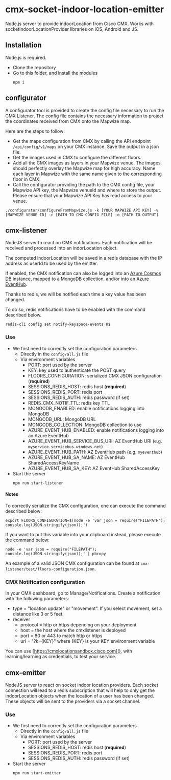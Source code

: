 # cmx-socket-indoor-location-emitter

Node.js server to provide indoorLocation from Cisco CMX.
Works with socketIndoorLocationProvider libraries on iOS, Android and JS.


## Installation

Node.js is required.

*   Clone the repository
*   Go to this folder, and install the modules
    ```
    npm i
    ```

## configurator

A configurator tool is provided to create the config file necessary to run the CMX Listener.
The config file contains the necessary information to project the coordinates received from CMX onto the Mapwize map.

Here are the steps to follow:
*   Get the maps configuration from CMX by calling the API endpoint `/api/config/v1/maps` on your CMX instance. Save the output in a json file.
*   Get the images used in CMX to configure the different floors.
*   Add all the CMX images as layers in your Mapwize venue. The images should perfectly overlay the Mapwize map for high accuracy. Name each layer in Mapwize with the same name given to the corresponding floor in CMX.
*   Call the configurator providing the path to the CMX config file, your Mapwize API key, the Mapwize venueId and where to store the output. Please ensure that your Mapwize API Key has read access to your venue.

```
./configurator/configureFromMapwize.js -k [YOUR MAPWIZE API KEY] -v [MAPWIZE VENUE ID] -c [PATH TO CMX CONFIG FILE] -o [PATH TO OUTPUT]
```

## cmx-listener

NodeJS server to react on CMX notifications.
Each notification will be received and processed into an indorLocation object.

The computed indoorLocation will be saved in a redis database with the IP address as userId to be used by the emitter.

If enabled, the CMX notification can also be logged into an [Azure Cosmos DB](https://azure.microsoft.com/en-us/services/cosmos-db) instance, mapped to a MongoDB collection, and/or into an [Azure EventHub](https://azure.microsoft.com/en-us/services/event-hubs/).

Thanks to redis, we will be notified each time a key value has been changed.

To do so, redis notifications have to be enabled with the command described below.
```
redis-cli config set notify-keyspace-events K$
```

### Use

*   We first need to correctly set the configuration parameters
    *   Directly in the `config/all.js` file
    *   Via environment variables
        *   PORT: port used by the server
        *   KEY: key used to authenticate the POST query
        *   FLOORS_CONFIGURATION: serialized CMX JSON configuration (__required__)
        *   SESSIONS_REDIS_HOST: redis host (__required__)
        *   SESSIONS_REDIS_PORT: redis port
        *   SESSIONS_REDIS_AUTH: redis password (if set)
        *   REDIS_CMX_NOTIF_TTL: redis key TTL
        *   MONGODB_ENABLED: enable notifications logging into MongoDB
        *   MONGODB_URL: MongoDB URL
        *   MONGODB_COLLECTION: MongoDB collection to use
        *   AZURE_EVENT_HUB_ENABLED: enable notifications logging into an Azure EventHub
        *   AZURE_EVENT_HUB_SERVICE_BUS_URI: AZ EventHub URI (e.g. `myservice.servicebus.windows.net`)
        *   AZURE_EVENT_HUB_PATH: AZ EventHub path (e.g. `myeventhub`)
        *   AZURE_EVENT_HUB_SA_NAME: AZ EventHub SharedAccessKeyName
        *   AZURE_EVENT_HUB_SA_KEY: AZ EventHub SharedAccessKey
*   Start the server
    ```
    npm run start-listener
    ```

#### Notes

To correctly serialize the CMX configuration, one can execute the command described below:
```
export FLOORS_CONFIGURATION=$(node -e 'var json = require("FILEPATH"); console.log(JSON.stringify(json));')
```

If you want to put this variable into your clipboard instead, please execute the command below:
```
node -e 'var json = require("FILEPATH"); console.log(JSON.stringify(json));' | pbcopy
```

An example of a valid JSON CMX configuration can be found at `cmx-listener/test/floors-configuration.json`.


### CMX Notification configuration

In your CMX dashboard, go to Manage/Notifications.
Create a notification with the following parameters:

*   type = "location update" or "movement". If you select movement, set a distance like 3 or 5 feet.
*   receiver
    *   protocol = http or https depending on your deployment
    *   host = the host where the cmxlistener is deployed
    *   port = 80 or 443 to match http or https
    *   url = "?k={KEY}" where {KEY} is your KEY environment variable

You can use [https://cmxlocationsandbox.cisco.com](), with learning/learning as credentials, to test your service.

## cmx-emitter

NodeJS server to react on socket indoor location providers.
Each socket connection will lead to a redis subscription that will help to only get the indoorLocation objects when the location of a user has been changed.
These objects will be sent to the providers via a socket channel.

### Use

*   We first need to correctly set the configuration parameters
    *   Directly in the `config/all.js` file
    *   Via environment variables
        *   PORT: port used by the server
        *   SESSIONS_REDIS_HOST: redis host (__required__)
        *   SESSIONS_REDIS_PORT: redis port
        *   SESSIONS_REDIS_AUTH: redis password (if set)
*   Start the server
    ```
    npm run start-emitter
    ```
